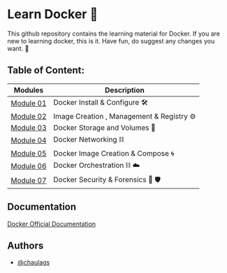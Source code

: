 
# Learn Docker  :whale:

This github repository contains the learning material for Docker. If you are new to learning docker, this is it.
Have fun, do suggest any changes you want. :whale:


## Table of Content:

| Modules     | Description |
| ----------- | ----------- |
| [Module 01](https://github.com/chaulags/learnDocker/tree/main/Module01#module-01-docker-install--configure) | Docker Install & Configure :hammer_and_wrench: |
| [Module 02](https://github.com/chaulags/learnDocker/tree/main/Module02#module-02-image-creation--management--registry) | Image Creation , Management & Registry :gear: |
| [Module 03](https://github.com/chaulags/learnDocker/tree/main/Module03#module-03-docker-storage-and-volumes) | Docker Storage and Volumes :department_store: |
| [Module 04](https://github.com/chaulags/learnDocker/tree/main/Module04#module-04-docker-networking) | Docker Networking :chains: |
| [Module 05](https://github.com/chaulags/learnDocker/tree/main/Module05#module-05-docker-image-creation--compose) | Docker Image Creation & Compose :cyclone: |
| [Module 06](https://github.com/chaulags/learnDocker/tree/main/Module06#module-06-docker-orchestration) | Docker Orchestration :chains: :cloud:   |
| [Module 07](https://github.com/chaulags/learnDocker/tree/main/Module07#module-06-docker-security--forensics) | Docker Security & Forensics :bow_and_arrow: :shield:   |

## Documentation

[Docker Official Documentation](https://docs.docker.com/)



## Authors

- [@chaulags](https://www.github.com/chaulags)

